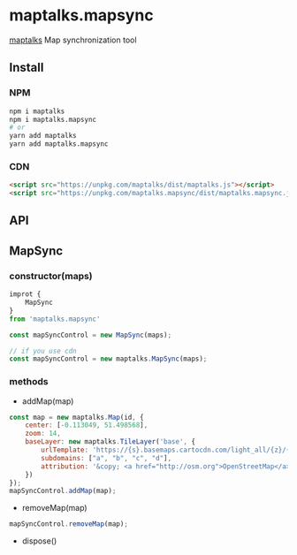 # maptalks.mapsync

[maptalks](https://github.com/maptalks/maptalks.js) Map synchronization tool

## Install

### NPM

```sh
npm i maptalks
npm i maptalks.mapsync
# or
yarn add maptalks
yarn add maptalks.mapsync
```

### CDN

```html
<script src="https://unpkg.com/maptalks/dist/maptalks.js"></script>
<script src="https://unpkg.com/maptalks.mapsync/dist/maptalks.mapsync.js"></script>
```

## API

## MapSync

### constructor(maps)

```js
improt {
    MapSync
}
from 'maptalks.mapsync'

const mapSyncControl = new MapSync(maps);

// if you use cdn
const mapSyncControl = new maptalks.MapSync(maps);
```

### methods

* addMap(map)

```js
const map = new maptalks.Map(id, {
    center: [-0.113049, 51.498568],
    zoom: 14,
    baseLayer: new maptalks.TileLayer('base', {
        urlTemplate: 'https://{s}.basemaps.cartocdn.com/light_all/{z}/{x}/{y}.png',
        subdomains: ["a", "b", "c", "d"],
        attribution: '&copy; <a href="http://osm.org">OpenStreetMap</a> contributors, &copy; <a href="https://carto.com/">CARTO</a>'
    })
});
mapSyncControl.addMap(map);
```

* removeMap(map)

```js
mapSyncControl.removeMap(map);
```

* dispose()

